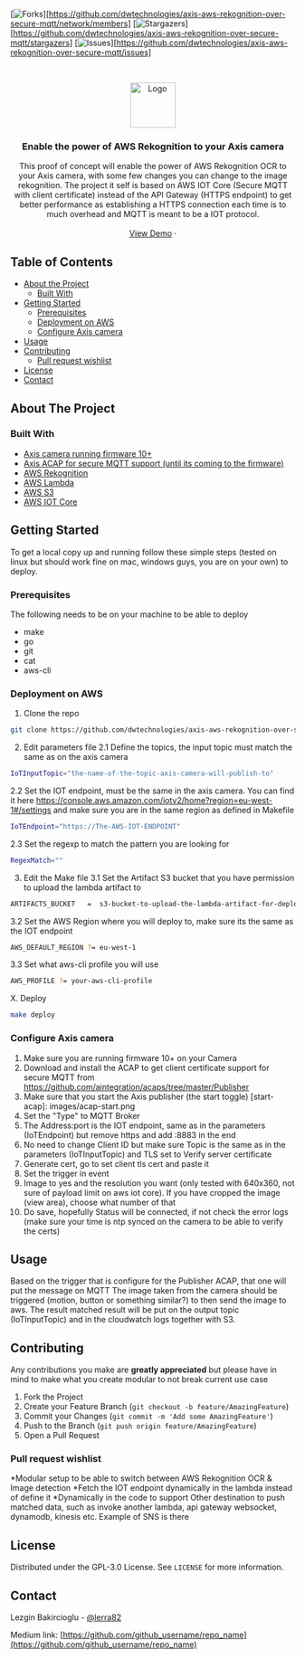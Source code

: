 <!-- [![Contributors][contributors-shield]][contributors-url] -->
[![Forks][forks-shield]][https://github.com/dwtechnologies/axis-aws-rekognition-over-secure-mqtt/network/members]
[![Stargazers][stars-shield]][https://github.com/dwtechnologies/axis-aws-rekognition-over-secure-mqtt/stargazers]
[![Issues][issues-shield]][https://github.com/dwtechnologies/axis-aws-rekognition-over-secure-mqtt/issues]



<!-- PROJECT LOGO -->
<br />
<p align="center">
  <a href="https://github.com/github_username/axis-aws-rekognition-over-secure-mqtt">
    <img src="images/logo.png" alt="Logo" width="80" height="80">
  </a>

  <h3 align="center">Enable the power of AWS Rekognition to your Axis camera</h3>

  <p align="center">
    This proof of concept will enable the power of AWS Rekognition OCR to your Axis camera, with some few changes you can change to the image rekognition. The project it self is based on AWS IOT Core (Secure MQTT with client certificate) instead of the API Gateway (HTTPS endpoint) to get better performance as establishing a HTTPS connection each time is to much overhead and MQTT is meant to be a IOT protocol.
    <br />
    <br />
    <a href="https://">View Demo</a>
    ·
  </p>
</p>


## Table of Contents

* [About the Project](#about-the-project)
  * [Built With](#built-with)
* [Getting Started](#getting-started)
  * [Prerequisites](#prerequisites)
  * [Deployment on AWS](#Deployment-on-AWS)
  * [Configure Axis camera](#Configure-Axis-camera)
* [Usage](#usage)
* [Contributing](#contributing)
  * [Pull request wishlist](#Pull-request-wishlist)
* [License](#license)
* [Contact](#contact)



## About The Project


<!-- medium article [![Product Name Screen Shot][product-screenshot]](https://example.com) -->



### Built With

* [Axis camera running firmware 10+]()
* [Axis ACAP for secure MQTT support (until its coming to the firmware)](https://github.com/aintegration/acaps/tree/master/Publisher)
* [AWS Rekognition](https://aws.amazon.com/rekognition/)
* [AWS Lambda](https://aws.amazon.com/lambda/)
* [AWS S3](https://aws.amazon.com/s3/)
* [AWS IOT Core](https://aws.amazon.com/iot-core/)



## Getting Started

To get a local copy up and running follow these simple steps (tested on linux but should work fine on mac, windows guys, you are on your own) to deploy.

### Prerequisites

The following needs to be on your machine to be able to deploy
* make
* go
* git
* cat
* aws-cli

### Deployment on AWS

1. Clone the repo
```sh
git clone https://github.com/dwtechnologies/axis-aws-rekognition-over-secure-mqtt.git
```
2. Edit parameters file 
2.1 Define the topics, the input topic must match the same as on the axis camera
```sh
IoTInputTopic="the-name-of-the-topic-axis-camera-will-publish-to"
```

2.2 Set the IOT endpoint, must be the same in the axis camera. You can find it here https://console.aws.amazon.com/iotv2/home?region=eu-west-1#/settings and make sure you are in the same region as defined in Makefile

```sh
IoTEndpoint="https://The-AWS-IOT-ENDPOINT"
```
2.3 Set the regexp to match the pattern you are looking for
```sh
RegexMatch=""
```
3. Edit the Make file
3.1 Set the Artifact S3 bucket that you have permission to upload the lambda artifact to
```sh
ARTIFACTS_BUCKET   =  s3-bucket-to-upload-the-lambda-artifact-for-deploy
```
3.2 Set the AWS Region where you will deploy to, make sure its the same as the IOT endpoint
```sh
AWS_DEFAULT_REGION ?= eu-west-1
```
3.3 Set what aws-cli profile you will use
```sh
AWS_PROFILE ?= your-aws-cli-profile
```

X. Deploy
```sh
make deploy
```

### Configure Axis camera

1. Make sure you are running firmware 10+ on your Camera
2. Download and install the ACAP to get client certificate support for secure MQTT from https://github.com/aintegration/acaps/tree/master/Publisher
3. Make sure that you start the Axis publisher (the start toggle) 
[start-acap]: images/acap-start.png
4. Set the "Type" to MQTT Broker
5. The Address:port is the IOT endpoint, same as in the parameters (IoTEndpoint) but remove https and add :8883 in the end
6. No need to change Client ID but make sure Topic is the same as in the parameters (IoTInputTopic) and TLS set to Verify server certificate
7. Generate cert, go to set client tls cert and paste it
8. Set the trigger in event 
9. Image to yes and the resolution you want (only tested with 640x360, not sure of payload limit on aws iot core). If you have cropped the image (view area), choose what number of that
10. Do save, hopefully Status will be connected, if not check the error logs (make sure your time is ntp synced on the camera to be able to verify the certs)
## Usage

Based on the trigger that is configure for the Publisher ACAP, that one will put the message on MQTT
The image taken from the camera should be triggered (motion, button or something similar?) to then send the image to aws. The result matched result will be put on the output topic (IoTInputTopic) and in the cloudwatch logs together with S3.




## Contributing

Any contributions you make are **greatly appreciated** but please have in mind to make what you create modular to not break current use case

1. Fork the Project
2. Create your Feature Branch (`git checkout -b feature/AmazingFeature`)
3. Commit your Changes (`git commit -m 'Add some AmazingFeature'`)
4. Push to the Branch (`git push origin feature/AmazingFeature`)
5. Open a Pull Request


### Pull request wishlist
*Modular setup to be able to switch between AWS Rekognition OCR & Image detection
*Fetch the IOT endpoint dynamically in the lambda instead of define it
*Dynamically in the code to support Other destination to push matched data, such as invoke another lambda, api gateway websocket, dynamodb, kinesis etc. Example of SNS is there

## License

Distributed under the GPL-3.0 License. See `LICENSE` for more information.



## Contact

Lezgin Bakircioglu - [@lerra82](https://twitter.com/lerra82)

Medium link: [https://github.com/github_username/repo_name](https://github.com/github_username/repo_name)






<!-- MARKDOWN LINKS & IMAGES -->
<!-- https://www.markdownguide.org/basic-syntax/#reference-style-links -->
[contributors-shield]: https://img.shields.io/github/contributors/github_username/repo.svg?style=flat-square
[contributors-url]: https://github.com/github_username/repo/graphs/contributors
[forks-shield]: https://img.shields.io/github/forks/github_username/repo.svg?style=flat-square
[forks-url]: https://github.com/github_username/repo/network/members
[stars-shield]: https://img.shields.io/github/stars/github_username/repo.svg?style=flat-square
[stars-url]: https://github.com/github_username/repo/stargazers
[issues-shield]: https://img.shields.io/github/issues/github_username/repo.svg?style=flat-square
[issues-url]: https://github.com/github_username/repo/issues
[license-shield]: https://img.shields.io/github/license/github_username/repo.svg?style=flat-square
[license-url]: https://github.com/github_username/repo/blob/master/LICENSE.txt
[linkedin-shield]: https://img.shields.io/badge/-LinkedIn-black.svg?style=flat-square&logo=linkedin&colorB=555
[linkedin-url]: https://linkedin.com/in/github_username
[product-screenshot]: images/screenshot.png
